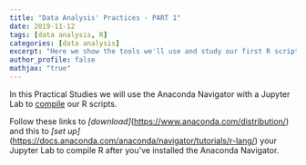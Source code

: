 ```yaml
---
title: "Data Analysis' Practices - PART 1"
date: 2019-11-12
tags: [data analysis, R]
categories: [data analysis]
excerpt: "Here we show the tools we'll use and study our first R script"
author_profile: false
mathjax: "true"
---
```


In this Practical Studies we will use the Anaconda Navigator with a Jupyter Lab to [compile](https://kb.iu.edu/d/agsz) our R scripts.

Follow these links to *[download]*(https://www.anaconda.com/distribution/) and this to *[set up]*(https://docs.anaconda.com/anaconda/navigator/tutorials/r-lang/) 
your Jupyter Lab to compile R after you've installed the Anaconda Navigator. 
